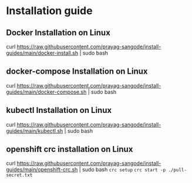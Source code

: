 # Installation guide 

## Docker Installation on Linux

curl https://raw.githubusercontent.com/prayag-sangode/install-guides/main/docker-install.sh | sudo bash 

## docker-compose Installation on Linux

curl https://raw.githubusercontent.com/prayag-sangode/install-guides/main/docker-compose.sh | sudo bash 

## kubectl Installation on Linux

curl https://raw.githubusercontent.com/prayag-sangode/install-guides/main/kubectl.sh | sudo bash 

## openshift crc installation on Linux

curl https://raw.githubusercontent.com/prayag-sangode/install-guides/main/openshift-crc.sh | sudo bash
`crc setup`
`crc start -p ./pull-secret.txt`

